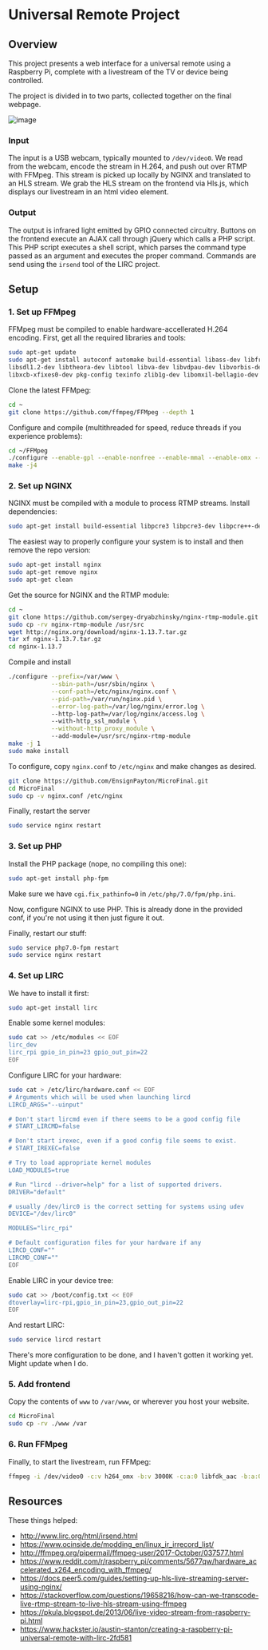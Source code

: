 # Universal Remote Project

## Overview

This project presents a web interface for a universal remote using a Raspberry Pi, complete with a livestream of the TV or device being controlled. 

The project is divided in to two parts, collected together on the final webpage.

![image](https://user-images.githubusercontent.com/18620874/33733009-4ec83fe8-db56-11e7-9cb2-9ba61bb9e273.png)

### Input

The input is a USB webcam, typically mounted to `/dev/video0`. We read from the webcam, encode the stream in H.264, and push out over RTMP with FFMpeg. This stream is picked up locally by NGINX and translated to an HLS stream. We grab the HLS stream on the frontend via Hls.js, which displays our livestream in an html video element.

### Output

The output is infrared light emitted by GPIO connected circuitry. Buttons on the frontend execute an AJAX call through jQuery which calls a PHP script. This PHP script executes a shell script, which parses the command type passed as an argument and executes the proper command. Commands are send using the `irsend` tool of the LIRC project.

## Setup

### 1. Set up FFMpeg

FFMpeg must be compiled to enable hardware-accellerated H.264 encoding. First, get all the required libraries and tools:

```sh
sudo apt-get update
sudo apt-get install autoconf automake build-essential libass-dev libfreetype6-dev \
libsdl1.2-dev libtheora-dev libtool libva-dev libvdpau-dev libvorbis-dev libxcb1-dev libxcb-shm0-dev \
libxcb-xfixes0-dev pkg-config texinfo zlib1g-dev libomxil-bellagio-dev
```

Clone the latest FFMpeg:

```sh
cd ~
git clone https://github.com/ffmpeg/FFMpeg --depth 1
```

Configure and compile (multithreaded for speed, reduce threads if you experience problems):

```sh
cd ~/FFMpeg
./configure --enable-gpl --enable-nonfree --enable-mmal --enable-omx --enable-omx-rpi
make -j4
```

### 2. Set up NGINX

NGINX must be compiled with a module to process RTMP streams.
Install dependencies: 

```sh
sudo apt-get install build-essential libpcre3 libpcre3-dev libpcre++-dev curl libcurl4-openssl-dev libssl-dev zlib1g-dev
```

The easiest way to properly configure your system is to install and then remove the repo version:

```sh
sudo apt-get install nginx
sudo apt-get remove nginx
sudo apt-get clean
```

Get the source for NGINX and the RTMP module:

```sh
cd ~
git clone https://github.com/sergey-dryabzhinsky/nginx-rtmp-module.git
sudo cp -rv nginx-rtmp-module /usr/src
wget http://nginx.org/download/nginx-1.13.7.tar.gz
tar xf nginx-1.13.7.tar.gz
cd nginx-1.13.7
```

Compile and install

```sh
./configure --prefix=/var/www \
            --sbin-path=/usr/sbin/nginx \
            --conf-path=/etc/nginx/nginx.conf \
            --pid-path=/var/run/nginx.pid \
            --error-log-path=/var/log/nginx/error.log \  
            --http-log-path=/var/log/nginx/access.log \ 
            --with-http_ssl_module \
            --without-http_proxy_module \ 
            --add-module=/usr/src/nginx-rtmp-module
make -j 1
sudo make install
```

To configure, copy `nginx.conf` to `/etc/nginx` and make changes as desired.

```sh
git clone https://github.com/EnsignPayton/MicroFinal.git
cd MicroFinal
sudo cp -v nginx.conf /etc/nginx
```

Finally, restart the server

```sh
sudo service nginx restart
```

### 3. Set up PHP

Install the PHP package (nope, no compiling this one):

```sh
sudo apt-get install php-fpm
```

Make sure we have `cgi.fix_pathinfo=0` in `/etc/php/7.0/fpm/php.ini`.

Now, configure NGINX to use PHP. This is already done in the provided conf, if you're not using it then just figure it out.

Finally, restart our stuff:

```sh
sudo service php7.0-fpm restart
sudo service nginx restart
```

### 4. Set up LIRC

We have to install it first:

```sh
sudo apt-get install lirc
```

Enable some kernel modules:

```sh
sudo cat >> /etc/modules << EOF
lirc_dev
lirc_rpi gpio_in_pin=23 gpio_out_pin=22
EOF
```

Configure LIRC for your hardware:

```sh
sudo cat > /etc/lirc/hardware.conf << EOF
# Arguments which will be used when launching lircd
LIRCD_ARGS="--uinput"

# Don't start lircmd even if there seems to be a good config file
# START_LIRCMD=false

# Don't start irexec, even if a good config file seems to exist.
# START_IREXEC=false

# Try to load appropriate kernel modules
LOAD_MODULES=true

# Run "lircd --driver=help" for a list of supported drivers.
DRIVER="default"

# usually /dev/lirc0 is the correct setting for systems using udev
DEVICE="/dev/lirc0"

MODULES="lirc_rpi"

# Default configuration files for your hardware if any
LIRCD_CONF=""
LIRCMD_CONF=""
EOF
```

Enable LIRC in your device tree:

```sh
sudo cat >> /boot/config.txt << EOF
dtoverlay=lirc-rpi,gpio_in_pin=23,gpio_out_pin=22
EOF
```

And restart LIRC:

```sh
sudo service lircd restart
```

There's more configuration to be done, and I haven't gotten it working yet. Might update when I do.

### 5. Add frontend

Copy the contents of `www` to `/var/www`, or wherever you host your website. 

```sh
cd MicroFinal
sudo cp -rv ./www /var
```

### 6. Run FFMpeg

Finally, to start the livestream, run FFMpeg:

```sh
ffmpeg -i /dev/video0 -c:v h264_omx -b:v 3000K -c:a:0 libfdk_aac -b:a:0 480k -f flv rtmp://localhost:1935/hls/mystream;
```

## Resources

These things helped:

* http://www.lirc.org/html/irsend.html
* https://www.ocinside.de/modding_en/linux_ir_irrecord_list/
* http://ffmpeg.org/pipermail/ffmpeg-user/2017-October/037577.html
* https://www.reddit.com/r/raspberry_pi/comments/5677qw/hardware_accelerated_x264_encoding_with_ffmpeg/
* https://docs.peer5.com/guides/setting-up-hls-live-streaming-server-using-nginx/
* https://stackoverflow.com/questions/19658216/how-can-we-transcode-live-rtmp-stream-to-live-hls-stream-using-ffmpeg
* https://pkula.blogspot.de/2013/06/live-video-stream-from-raspberry-pi.html
* https://www.hackster.io/austin-stanton/creating-a-raspberry-pi-universal-remote-with-lirc-2fd581
